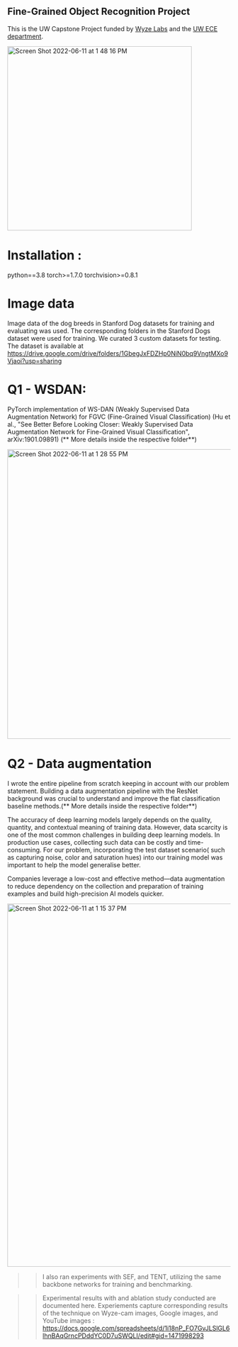 ## Fine-Grained Object Recognition Project

This is the UW Capstone Project funded by [Wyze Labs](https://www.wyze.com/) and the [UW ECE department](https://www.ece.uw.edu/).


<img width="416" alt="Screen Shot 2022-06-11 at 1 48 16 PM" src="https://user-images.githubusercontent.com/50242614/173204388-9a35c66f-c26c-4402-bb6e-89ed356e4fc7.png">


# Installation :  
python==3.8 torch>=1.7.0 torchvision>=0.8.1

# Image data
Image data of the dog breeds in Stanford Dog datasets for training and evaluating was used. The corresponding folders in the Stanford Dogs dataset were used for training. We curated 3 custom datasets for testing. The dataset is available at https://drive.google.com/drive/folders/1GbegJxFDZHp0NiN0bq9VngtMXo9Vjaoi?usp=sharing

# Q1 - WSDAN: 
PyTorch implementation of WS-DAN (Weakly Supervised Data Augmentation Network) for FGVC (Fine-Grained Visual Classification) (Hu et al., "See Better Before Looking Closer: Weakly Supervised Data Augmentation Network for Fine-Grained Visual Classification", arXiv:1901.09891)
(** More details inside the respective folder**)

<img width="654" alt="Screen Shot 2022-06-11 at 1 28 55 PM" src="https://user-images.githubusercontent.com/50242614/173204254-ebe07f5b-39d0-4e61-ac4b-0d7ac235dcbb.png">


# Q2 - Data augmentation
I wrote the entire pipeline from scratch keeping in account with our problem statement. Building a data augmentation pipeline with the ResNet background was crucial to understand and improve the flat classification baseline methods.(** More details inside the respective folder**) 

The accuracy of deep learning models largely depends on the quality, quantity, and contextual meaning of training data. However, data scarcity is one of the most common challenges in building deep learning models. In production use cases, collecting such data can be costly and time-consuming. 
For our problem, incorporating the test dataset scenario( such as capturing noise, color and saturation hues) into our training model was important to help the model generalise better. 

Companies leverage a low-cost and effective method—data augmentation to reduce dependency on the collection and preparation of training examples and build high-precision AI models quicker.

<img width="820" alt="Screen Shot 2022-06-11 at 1 15 37 PM" src="https://user-images.githubusercontent.com/50242614/173203500-dde0cdcd-eb7f-4b2d-8456-6de0dcef714c.png">

 >> I also ran experiments with SEF, and TENT, utilizing the same backbone networks for training and benchmarking.  
 
   >>  Experimental results with  and ablation study conducted are documented here. Experiements capture corresponding results of the technique on Wyze-cam  images, Google images, and YouTube images : https://docs.google.com/spreadsheets/d/1i18nP_FO7GvJLSlGL6lhnBAqGrncPDddYC0D7uSWQLI/edit#gid=1471998293



